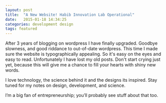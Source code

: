```yaml
---
layout: post
title:  "A New Website! Habib Innovation Lab Operational"
date:   2015-01-18 14:34:25
categories: development design
tags: featured
---
```

After 3 years of blogging on wordpress I have finally upgraded. Goodbye slowness, and good riddance to out-of-date wordpress. This time I made sure the website is typographically appealing. So it's easy on the eyes and easy to read.  Unfortunately I have lost my old posts. Don't start crying just yet, because this will give me a chance to fill your hearts with shiny new words.

I love technology, the science behind it and the designs its inspired. Stay tuned for my notes on design, development, and science.

I’m a big fan of entrepreneurship; you’ll probably see stuff about that too.